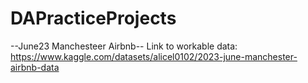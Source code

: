 # DAPracticeProjects

--June23 Manchesteer Airbnb--
Link to workable data:
https://www.kaggle.com/datasets/alicel0102/2023-june-manchester-airbnb-data


